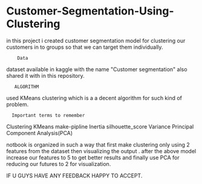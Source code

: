 # Customer-Segmentation-Using-Clustering
in this project i created customer segmentation model for clustering our customers in to groups so that we can target them individually.


        Data 


dataset available in kaggle with the name "Customer segmentation" also shared it with in this repository.


       ALGORITHM
     
     
used KMeans clustering which is a a decent algorithm for such kind of problem.



      Important terms to remember



Clustering
KMeans
make-pipline
Inertia
silhouette_score
Variance
Principal Component Analysis(PCA)


notbook is organized in such a way that first make clustering only using 2 features from the dataset then visualizing the output .
after the above model increase our features to 5 to get better results and finally use PCA for reducing our futures to 2 for visualization.


IF U GUYS HAVE ANY FEEDBACK HAPPY TO ACCEPT.
